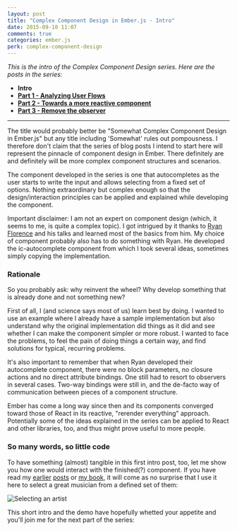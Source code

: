 ```yaml
---
layout: post
title: "Complex Component Design in Ember.js - Intro"
date: 2015-09-10 11:07
comments: true
categories: ember.js
perk: complex-component-design
---
```


*This is the intro of the Complex Component Design series. Here are the posts in the series:*

* **Intro**
* [**Part 1 - Analyzing User Flows**](/2015/12/18/complex-components-in-ember-dot-js-part-1-analyzing-user-flows.html)
* [**Part 2 - Towards a more reactive component**](2016/02/04/complex-components-in-ember-dot-js-part-2-towards-a-more-reactive-component.html)
* [**Part 3 - Remove the observer**](/2016/04/08/complex-component-design-in-ember-replace-the-observer.html)

- - - -

The title would probably better be "Somewhat Complex Component Design in Ember.js"
but any title including 'Somewhat' rules out pompousness. I therefore don't
claim that the series of blog posts I intend to start here will represent the
pinnacle of component design in Ember. There definitely are and definitely will
be more complex component structures and scenarios.

The component developed in the series is one that autocompletes as the user
starts to write the input and allows selecting from a fixed set of options.
Nothing extraordinary but complex enough so that the design/interaction
principles can be applied and explained while developing the component.

Important disclaimer: I am not an expert on component design (which, it seems
to me, is quite a complex topic). I got intrigued by it thanks to [Ryan Florence][1]
and his talks and learned most of the basics from him. My choice of component
probably also has to do something with Ryan. He developed the ic-autocomplete
component from which I took several ideas, sometimes simply copying the
implementation.

### Rationale

So you probably ask: why reinvent the wheel? Why develop something that is
already done and not something new?

First of all, I (and science says most of us) learn best by doing. I wanted to
use an example where I already have a sample implementation but also understand
why the original implementation did things as it did and see whether I can make
the component simpler or more robust. I wanted to face the problems, to feel
the pain of doing things a certain way, and find solutions for typical,
recurring problems.

It's also important to remember that when Ryan developed their autocomplete
component, there were no block parameters, no closure actions and no direct
attribute bindings. One still had to resort to observers in several cases.
Two-way bindings were still in, and the de-facto way of communication between
pieces of a component structure.

Ember has come a long way since then and its components converged toward those
of React in its reactive, "rerender everything" approach. Potentially some of
the ideas explained in the series can be applied to React and other libraries,
too, and thus might prove useful to more people.

### So many words, so little code

To have something (almost) tangible in this first intro post, too, let me show
you how one would interact with the finished(?) component. If you have read my
[earlier][2] [posts][3] or [my book][4], it will come as no surprise that I use it here to
select a great musician from a defined set of them:

![Selecting an
artist](/images/posts/complex-component-design-ember/ember-autocomplete-demo.gif)

This short intro and the demo have hopefully whetted your appetite and you'll
join me for the next part of the series:

[1]: https://twitter.com/ryanflorence
[2]: /2014/06/26/ember-gotcha-controllers-are-singletons.html
[3]: /2014/03/05/sorting-arrays-in-ember-dot-js-by-various-criteria.html
[4]: http://rockandrollwithemberjs.com
